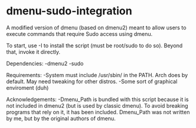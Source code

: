 # dmenu-sudo-integration
A modified version of dmenu (based on dmenu2) meant to allow users to execute commands that require Sudo access using dmenu.

To start, use -I to install the script (must be root/sudo to do so). Beyond that, invoke it directly. 

Dependencies:
-dmenu2
-sudo

Requirements:
-System must include /usr/sbin/ in the PATH. Arch does by default. May need tweaking for other distros.
-Some sort of graphical enviroment (duh)

Acknowledgements:
-Dmenu_Path is bundled with this script because it is not included in dmenu2 (but is used by classic dmenu). To avoid breaking programs that rely on it, it has been included. Dmenu_Path was not written by me, but by the original authors of dmenu.


